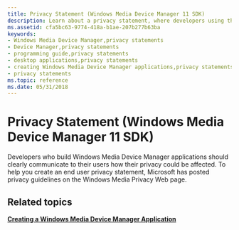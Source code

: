 ```yaml
---
title: Privacy Statement (Windows Media Device Manager 11 SDK)
description: Learn about a privacy statement, where developers using the Windows Media Device Manager 11 SDK should communicate how user privacy could be affected.
ms.assetid: cfa5bc63-9774-418a-b1ae-207b277b63ba
keywords:
- Windows Media Device Manager,privacy statements
- Device Manager,privacy statements
- programming guide,privacy statements
- desktop applications,privacy statements
- creating Windows Media Device Manager applications,privacy statements
- privacy statements
ms.topic: reference
ms.date: 05/31/2018
---
```


# Privacy Statement (Windows Media Device Manager 11 SDK)

Developers who build Windows Media Device Manager applications should clearly communicate to their users how their privacy could be affected. To help you create an end user privacy statement, Microsoft has posted privacy guidelines on the Windows Media Privacy Web page.

## Related topics

<dl> <dt>

[**Creating a Windows Media Device Manager Application**](creating-a-windows-media-device-manager-application.md)
</dt> </dl>

 

 




